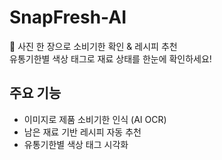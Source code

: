 # SnapFresh-AI

📸 사진 한 장으로 소비기한 확인 & 레시피 추천  
유통기한별 색상 태그로 재료 상태를 한눈에 확인하세요!

## 주요 기능
- 이미지로 제품 소비기한 인식 (AI OCR)
- 남은 재료 기반 레시피 자동 추천
- 유통기한별 색상 태그 시각화
